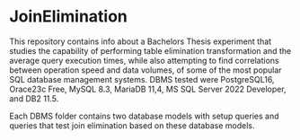 # JoinElimination

This repository contains info about a Bachelors Thesis experiment that studies the capability of performing table elimination transformation and the average query execution times, while also attempting to find correlations between operation speed and data volumes, of some of the most popular SQL database management systems. DBMS tested were PostgreSQL16, Orace23c Free, MySQL 8.3, MariaDB 11,4, MS SQL Server 2022 Developer, and DB2 11.5.

Each DBMS folder contains two database models with setup queries and queries that test join elimination based on these database models.
